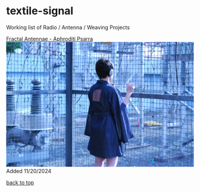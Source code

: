 # textile-signal

Working list of Radio / Antenna / Weaving Projects

[Fractal Antennae - Aphroditi Psarra](https://afroditipsarra.com/work/fractal-antennae)
[![a person wearinga a kimono with a fractal pattern embroideried with conductive thread, wearing headphones](image-files/FractalKimono_3.jpeg)](https://afroditipsarra.com/work/fractal-antennae) Added 11/20/2024

[back to top](#textile-signal)
